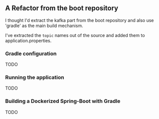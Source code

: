 ## A Refactor from the boot repository

I thought I'd extract the kafka part from the boot repository and also use 'gradle' as the main build mechanism.

I've extracted the `topic` names out of the source and added them to application.properties.

### Gradle configuration
TODO

### Running the application
TODO

### Building a Dockerized Spring-Boot with Gradle
TODO

